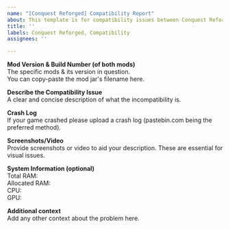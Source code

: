```yaml
---
name: "[Conquest Reforged] Compatibility Report"
about: This template is for compatibility issues between Conquest Reforged and other mods. If you are experiencing bugs within the Conquest Reforged mod itself please use our "Bug Report" template.
title: ''
labels: Conquest Reforged, Compatibility
assignees: ''

---
```


**Mod Version & Build Number (of both mods)**    
The specific mods & its version in question.    
You can copy-paste the mod jar's filename here.

**Describe the Compatibility Issue**    
A clear and concise description of what the incompatibility is.

**Crash Log**    
If your game crashed please upload a crash log (pastebin.com being the preferred method).

**Screenshots/Video**    
Provide screenshots or video to aid your description.
These are essential for visual issues.

**System Information (optional)**    
Total RAM:    
Allocated RAM:    
CPU:    
GPU:

**Additional context**    
Add any other context about the problem here.

